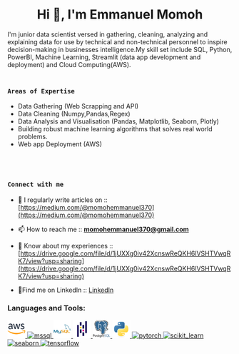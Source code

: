 
<h1 align="center">Hi 👋, I'm Emmanuel Momoh</h1>
I'm junior data scientist versed in gathering, cleaning, analyzing and explaining data for use by technical and non-technical personnel to inspire decision-making in businesses intelligence.My skill set include SQL, Python, PowerBI, Machine Learning, Streamlit (data app development and deployment) and Cloud Computing(AWS).


<br>
<br>

### `Areas of Expertise`
- Data Gathering (Web Scrapping and API)
- Data Cleaning (Numpy,Pandas,Regex)
- Data Analysis and Visualisation (Pandas, Matplotlib, Seaborn, Plotly) 
- Building robust machine learning algorithms that solves real world problems. 
- Web app Deployment (AWS)
<br>
<br>

### `Connect with me`

- 📝 I regularly write articles on :: [https://medium.com/@momohemmanuel370](https://medium.com/@momohemmanuel370)

- 📫 How to reach me ::  **momohemmanuel370@gmail.com**

- 📄 Know about my experiences :: [https://drive.google.com/file/d/1jUXXg0iv42XcnswReQKH6lVSHTVwqRK7/view?usp=sharing](https://drive.google.com/file/d/1jUXXg0iv42XcnswReQKH6lVSHTVwqRK7/view?usp=sharing)

- 📄Find me on LinkedIn ::  [LinkedIn](https://www.linkedin.com/in/emmmanuelmomoh/)

<h3 align="left">Languages and Tools:</h3>
<p align="left"> <a href="https://aws.amazon.com" target="_blank" rel="noreferrer"> <img src="https://raw.githubusercontent.com/devicons/devicon/master/icons/amazonwebservices/amazonwebservices-original-wordmark.svg" alt="aws" width="40" height="40"/> </a> <a href="https://www.microsoft.com/en-us/sql-server" target="_blank" rel="noreferrer"> <img src="https://www.svgrepo.com/show/303229/microsoft-sql-server-logo.svg" alt="mssql" width="40" height="40"/> </a> <a href="https://www.mysql.com/" target="_blank" rel="noreferrer"> <img src="https://raw.githubusercontent.com/devicons/devicon/master/icons/mysql/mysql-original-wordmark.svg" alt="mysql" width="40" height="40"/> </a> <a href="https://pandas.pydata.org/" target="_blank" rel="noreferrer"> <img src="https://raw.githubusercontent.com/devicons/devicon/2ae2a900d2f041da66e950e4d48052658d850630/icons/pandas/pandas-original.svg" alt="pandas" width="40" height="40"/> </a> <a href="https://www.postgresql.org" target="_blank" rel="noreferrer"> <img src="https://raw.githubusercontent.com/devicons/devicon/master/icons/postgresql/postgresql-original-wordmark.svg" alt="postgresql" width="40" height="40"/> </a> <a href="https://www.python.org" target="_blank" rel="noreferrer"> <img src="https://raw.githubusercontent.com/devicons/devicon/master/icons/python/python-original.svg" alt="python" width="40" height="40"/> </a> <a href="https://pytorch.org/" target="_blank" rel="noreferrer"> <img src="https://www.vectorlogo.zone/logos/pytorch/pytorch-icon.svg" alt="pytorch" width="40" height="40"/> </a> <a href="https://scikit-learn.org/" target="_blank" rel="noreferrer"> <img src="https://upload.wikimedia.org/wikipedia/commons/0/05/Scikit_learn_logo_small.svg" alt="scikit_learn" width="40" height="40"/> </a> <a href="https://seaborn.pydata.org/" target="_blank" rel="noreferrer"> <img src="https://seaborn.pydata.org/_images/logo-mark-lightbg.svg" alt="seaborn" width="40" height="40"/> </a> <a href="https://www.tensorflow.org" target="_blank" rel="noreferrer"> <img src="https://www.vectorlogo.zone/logos/tensorflow/tensorflow-icon.svg" alt="tensorflow" width="40" height="40"/> </a> </p>

